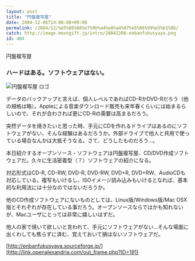 ```yaml
---
layout: post
title: "円盤複写屋"
date: 2004-12-06T14:08:08+09:00
permalink: /2004/12/%e5%86%86%e7%9b%a4%e8%a4%87%e5%86%99%e5%b1%8b/
catch: http://image.moongift.jp/intro/20041206-enbanfukusyaya.png
id: 404
---
```

円盤複写屋  
<!--more-->

### ハードはある。ソフトウェアはない。
  

![円盤複写屋 ロゴ](http://image.moongift.jp/intro/20041206-enbanfukusyaya.png "円盤複写屋 ロゴ")

  

データのバックアップと言えば、個人レベルであればCD-RかDVD-Rだろう（他の規格は略）。Appleによる音楽ダウンロード販売も来年春くらいには始まるらしいので、それが合わされば更にCD-Rの需要は高まるだろう。

  

突然データを焼きたいと思った時、手元にCDを作れるドライブはあるのにソフトウェアがない、そんな経験はあるだろうか。外部ドライブで他人と共用で使っている場合なんかは大抵そうなる。さて、どうしたものだろう…。

  

本日紹介するオープンソース・ソフトウェアは円盤複写屋、CD/DVD作成ソフトウェアだ。久々に生活密着型（？）ソフトウェアの紹介になる。

  

対応形式はCD-R, CD-RW, DVD-R, DVD-RW, DVD+R, DVD+RW、AudioCDも対応している。複写もいけるし、ISOイメージ読み込みもいけるとなれば、基本的な利用法には十分なのではないだろうか。

  

他のCD作成ソフトウェアにないものとしては、Linux版/Windows版/Mac OSX版とそれぞれが存在している事だろう。オープンソースならではかも知れないが、Macユーザにとっては非常に嬉しいはずだ。

  

他人の家で焼いて欲しいと言われて、手元にソフトウェアがない…そんな場面に出くわしても焦らずに済む、覚えておいて損はないソフトウェアだ。

  

[http://enbanfukusyaya.sourceforge.jp/](http://link.openalexandria.com/out_frame.php?ID=191)

